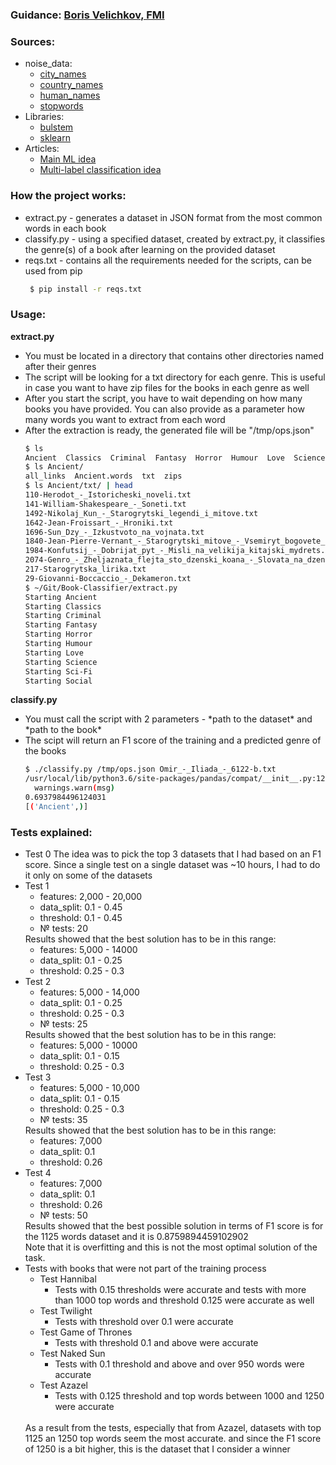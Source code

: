 <h3>Guidance: <a href="https://www.linkedin.com/in/boris-velichkov-298b0a66/"> Boris Velichkov, FMI </a> </h3>
<h3>Sources:</h3>
<ul>
	<li> noise_data:
		<ul>
			<li> <a href="https://datahub.io/core/world-cities#data">city_names</a> </li>
			<li> <a href="https://bg.wikipedia.org/wiki/%D0%9F%D0%BE%D1%80%D1%82%D0%B0%D0%BB:%D0%A1%D1%82%D1%80%D0%B0%D0%BD%D0%B8%D1%82%D0%B5_%D0%B2_%D1%81%D0%B2%D0%B5%D1%82%D0%B0">country_names</a> </li>
			<li> <a href="http://www.nrscotland.gov.uk/files/statistics/pop-names-07-t4.csv">human_names</a></li>
			<li> <a href="https://github.com/stopwords-iso/stopwords-bg"> stopwords </a> </li>
		</ul>
	</li>
	<li> Libraries:
		<ul>
			<li> <a href="https://pypi.org/project/bulstem/"> bulstem </a> </li>
			<li> <a href="https://scikit-learn.org/stable/"> sklearn <a> </li>
		</ul>
	</li>
	<li> Articles:
		<ul>
			<li> <a href="https://www.analyticsvidhya.com/blog/2019/04/predicting-movie-genres-nlp-multi-label-classification/"> Main ML idea </a> </li>
			<li> <a href="https://towardsdatascience.com/journey-to-the-center-of-multi-label-classification-384c40229bff"> Multi-label classification idea </a> </li>
		</ul>
	</li>
</ul>

<h3>How the project works:</h3>
<ul>
	<li> extract.py - generates a dataset in JSON format from the most common words in each book </li>
	<li> classify.py - using a specified dataset, created by extract.py, it classifies the genre(s) of a book after learning on the provided dataset </li>
    <li> reqs.txt - contains all the requirements needed for the scripts, can be used from pip </li>


  ```bash
   $ pip install -r reqs.txt
  ```

</ul>

<h3>Usage:</h3>
<b>extract.py</b>
<ul>
	<li> You must be located in a directory that contains other directories named after their genres </li>
	<li> The script will be looking for a txt directory for each genre. This is useful in case you want to have zip files for the books in each genre as well </li>
	<li> After you start the script, you have to wait depending on how many books you have provided. You can also provide as a parameter how many words you want to extract from each word </li>
	<li> After the extraction is ready, the generated file will be "/tmp/ops.json" </li>

```bash
$ ls
Ancient  Classics  Criminal  Fantasy  Horror  Humour  Love  Science  Sci-Fi  Social
$ ls Ancient/
all_links  Ancient.words  txt  zips
$ ls Ancient/txt/ | head
110-Herodot_-_Istoricheski_noveli.txt
141-William-Shakespeare_-_Soneti.txt
1492-Nikolaj_Kun_-_Starogrytski_legendi_i_mitove.txt
1642-Jean-Froissart_-_Hroniki.txt
1696-Sun_Dzy_-_Izkustvoto_na_vojnata.txt
1840-Jean-Pierre-Vernant_-_Starogrytski_mitove_-_Vsemiryt_bogovete_horata.txt
1984-Konfutsij_-_Dobrijat_pyt_-_Misli_na_velikija_kitajski_mydrets.txt
2074-Genro_-_Zheljaznata_flejta_sto_dzenski_koana_-_Slovata_na_dzenskite_mydretsi.txt
217-Starogrytska_lirika.txt
29-Giovanni-Boccaccio_-_Dekameron.txt
$ ~/Git/Book-Classifier/extract.py
Starting Ancient
Starting Classics
Starting Criminal
Starting Fantasy
Starting Horror
Starting Humour
Starting Love
Starting Science
Starting Sci-Fi
Starting Social
```

</ul>

<b>classify.py</b>
<ul>
	<li> You must call the script with 2 parameters - *path to the dataset* and *path to the book* </li>
	<li> The scipt will return an F1 score of the training and a predicted genre of the books </li>

```bash
$ ./classify.py /tmp/ops.json Omir_-_Iliada_-_6122-b.txt
/usr/local/lib/python3.6/site-packages/pandas/compat/__init__.py:120: UserWarning: Could not import the lzma module. Your installed Python is incomplete. Attempting to use lzma compression will result in a RuntimeError.
  warnings.warn(msg)
0.6937984496124031
[('Ancient',)]

```
</ul>

<h3>Tests explained:</h3>
<ul>
	<li> Test 0
		The idea was to pick the top 3 datasets that I had based on an F1 score. Since a single test on a single dataset was ~10 hours, I had to do it only on some of the datasets </li>
	<li> Test 1
		<ul>
			<li> features: 2,000 - 20,000 </li>
			<li> data_split: 0.1 - 0.45 </li>
			<li> threshold: 0.1 - 0.45 </li>
			<li> № tests: 20 </li>
		</ul>
		Results showed that the best solution has to be in this range:
		<ul>
			<li> features: 5,000 - 14000 </li>
			<li> data_split: 0.1 - 0.25 </li>
			<li> threshold: 0.25 - 0.3 </li>
		</ul>
	</li>
	<li> Test 2
        <ul>
            <li> features: 5,000 - 14,000 </li>
            <li> data_split: 0.1 - 0.25 </li>
            <li> threshold: 0.25 - 0.3 </li>
            <li> № tests: 25 </li>
        </ul>
        Results showed that the best solution has to be in this range:
        <ul>
            <li> features: 5,000 - 10000 </li>
            <li> data_split: 0.1 - 0.15 </li>
            <li> threshold: 0.25 - 0.3 </li>
        </ul>
    </li>
    <li> Test 3
        <ul>
            <li> features: 5,000 - 10,000 </li>
            <li> data_split: 0.1 - 0.15 </li>
            <li> threshold: 0.25 - 0.3 </li>
            <li> № tests: 35 </li>
        </ul>
        Results showed that the best solution has to be in this range:
        <ul>
            <li> features: 7,000 </li>
            <li> data_split: 0.1 </li>
            <li> threshold: 0.26 </li>
        </ul>
    </li>
    <li> Test 4
        <ul>
            <li> features: 7,000 </li>
            <li> data_split: 0.1 </li>
            <li> threshold: 0.26 </li>
            <li> № tests: 50 </li>
		</ul>
		Results showed that the best possible solution in terms of F1 score is for the 1125 words dataset and it is 0.8759894459102902 </br>
		Note that it is overfitting and this is not the most optimal solution of the task.
	</li>
	<li>
		Tests with books that were not part of the training process
		<ul>
			<li> Test Hannibal
				<ul>
					<li> Tests with 0.15 thresholds were accurate and tests with more than 1000 top words and threshold 0.125 were accurate as well</li>
				</ul>
			</li>
			<li> Test Twilight
				<ul>
					<li> Tests with threshold over 0.1 were accurate</li>
				</ul>
			</li>
			<li> Test Game of Thrones
				<ul>
					<li> Tests with threshold 0.1 and above were accurate</li>
				</ul>
			</li>
			<li> Test Naked Sun
				<ul>
					<li> Tests with 0.1 threshold and above and	over 950 words were accurate</li>
				</ul>
			</li>
			<li> Test Azazel
				<ul>
					<li> Tests with 0.125 threshold and top words between 1000 and 1250 were accurate</li>
				</ul>
			</li>
		</ul><br>
		As a result from the tests, especially that from Azazel, datasets with top 1125 an 1250 top words seem the most accurate. and since the F1 score of 1250 is a bit higher, this is the dataset that I consider a winner
	</li>
</ul>
